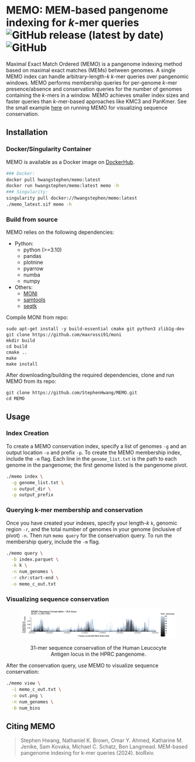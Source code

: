 # MEMO: MEM-based pangenome indexing for _k_-mer queries ![GitHub release (latest by date)](https://img.shields.io/github/v/release/StephenHwang/MEMO) ![GitHub](https://img.shields.io/github/license/StephenHwang/MEMO?color=green)

Maximal Exact Match Ordered (MEMO) is a pangenome indexing method based on maximal exact matches (MEMs) between genomes. A single MEMO index can handle arbitrary-length-_k_ _k_-mer queries over pangenomic windows. MEMO performs membership queries for per-genome _k_-mer presence/absence and conservation queries for the number of genomes containing the _k_-mers in a window. MEMO achieves smaller index sizes and faster queries than _k_-mer-based approaches like KMC3 and PanKmer. See the small example <a href="https://github.com/StephenHwang/MEMO/tree/master/example">here</a> on running MEMO for visualizing sequence conservation.


## Installation
### Docker/Singularity Container
MEMO is available as a Docker image on <a href="https://hub.docker.com/r/hwangstephen/memo">DockerHub</a>.
```sh
### Docker:
docker pull hwangstephen/memo:latest
docker run hwangstephen/memo:latest memo -h
### Singularity:
singularity pull docker://hwangstephen/memo:latest
./memo_latest.sif memo -h
```

### Build from source
MEMO relies on the following dependencies:
  - Python:
    - python (>=3.10)
    - pandas
    - plotnine
    - pyarrow
    - numba
    - numpy
  - Others:
    - <a href="https://github.com/maxrossi91/moni">MONI</a>
    - <a href="http://www.htslib.org/download/">samtools</a>
    - <a href="https://github.com/lh3/seqtk">seqtk</a>

Compile MONI from repo:
```
sudo apt-get install -y build-essential cmake git python3 zlib1g-dev
git clone https://github.com/maxrossi91/moni
mkdir build
cd build
cmake ..
make
make install
```

After downloading/building the required dependencies, clone and run MEMO from its repo:
```
git clone https://github.com/StephenHwang/MEMO.git
cd MEMO
```


## Usage
### Index Creation
To create a MEMO conservation index, specify a list of genomes `-g` and an output location `-o` and prefix `-p`. To create the MEMO membership index, include the `-m` flag.
Each line in the `genome_list.txt` is the path to each genome in the pangenome; the first genome listed is the pangenome pivot.
```sh
./memo index \
  -g genome_list.txt \
  -o output_dir \
  -p output_prefix
```

### Querying k-mer membership and conservation
Once you have created your indexes, specify your length-_k_ `k`, genomic region `-r`, and the total number of genomes in your genome (inclusive of pivot) `-n`. Then run `memo query` for the conservation query. To run the membership query, include the `-m` flag.
```sh
./memo query \
  -b index.parquet \
  -k k \
  -n num_genomes \
  -r chr:start-end \
  -o memo_c_out.txt
```

### Visualizing sequence conservation
<figure>
<img src="img/memo_hla_sequence_conservation.png" alt="hprc_hla_seq_conservation"/>
<figcaption> <p align="center">31-mer sequence conservation of the Human Leucocyte Antigen locus in the HPRC pangenome.</p></figcaption>
</figure>

After the conservation query, use MEMO to visualize sequence conservation:
```sh
./memo view \
  -i memo_c_out.txt \
  -o out.png \
  -n num_genomes \
  -b num_bins
```


## Citing MEMO
>Stephen Hwang, Nathaniel K. Brown, Omar Y. Ahmed, Katharine M. Jenike, Sam Kovaka, Michael C. Schatz, Ben Langmead. MEM-based pangenome indexing for k-mer queries (2024). bioRxiv.
